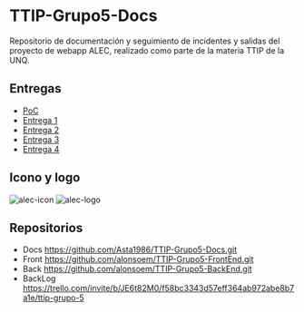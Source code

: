 # TTIP-Grupo5-Docs
Repositorio de documentación y seguimiento de incidentes y salidas del proyecto de webapp ALEC, realizado como parte de la materia TTIP de la UNQ.

## Entregas
- [PoC](https://github.com/Asta1986/TTIP-Grupo5-Docs/wiki/Prueba-de-concepto)
- [Entrega 1](https://github.com/Asta1986/TTIP-Grupo5-Docs/wiki/Entrega-1)
- [Entrega 2](https://github.com/Asta1986/TTIP-Grupo5-Docs/wiki/Entrega-2)
- [Entrega 3](https://github.com/Asta1986/TTIP-Grupo5-Docs/wiki/Entrega-3)
- [Entrega 4](https://github.com/Asta1986/TTIP-Grupo5-Docs/wiki/Entrega-4)

## Icono y logo
![alec-icon](https://user-images.githubusercontent.com/9277139/132516632-b4b56bdb-1c06-4aaa-88c0-5eaf8e961f2c.png)
![alec-logo](https://user-images.githubusercontent.com/9277139/132516831-4ea56191-8dba-4629-98d7-f60c39890027.png)

## Repositorios
 - Docs https://github.com/Asta1986/TTIP-Grupo5-Docs.git
 - Front https://github.com/alonsoem/TTIP-Grupo5-FrontEnd.git
 - Back https://github.com/alonsoem/TTIP-Grupo5-BackEnd.git
 - BackLog https://trello.com/invite/b/JE6t82M0/f58bc3343d57eff364ab972abe8b7a1e/ttip-grupo-5
